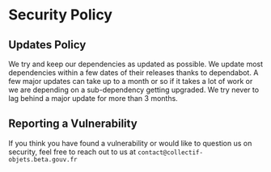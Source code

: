 # Security Policy 

## Updates Policy

We try and keep our dependencies as updated as possible. 
We update most dependencies within a few dates of their releases thanks to dependabot. 
A few major updates can take up to a month or so if it takes a lot of work or we are depending on a sub-dependency getting upgraded. 
We try never to lag behind a major update for more than 3 months.

## Reporting a Vulnerability

If you think you have found a vulnerability or would like to question us on security, feel free to reach out to us at `contact@collectif-objets.beta.gouv.fr`
